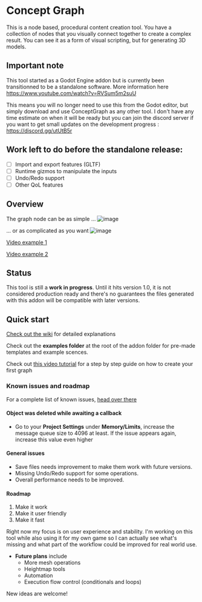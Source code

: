 # Concept Graph
This is a node based, procedural content creation tool.
You have a collection of nodes that you visually connect together to create a complex result. You can see it as a form
of visual scripting, but for generating 3D models.

## Important note
This tool started as a Godot Engine addon but is currently been transitionned to be a standalone software. 
More information here https://www.youtube.com/watch?v=RVSum5m2suU

This means you will no longer need to use this from the Godot editor, but simply download and use ConceptGraph as any other tool.
I don't have any time estimate on when it will be ready but you can join the discord server if you want to get small updates
on the development progress : https://discord.gg/utUtB5r

## Work left to do before the standalone release:
- [ ] Import and export features (GLTF)
- [ ] Runtime gizmos to manipulate the inputs
- [ ] Undo/Redo support
- [ ] Other QoL features

## Overview

The graph node can be as simple ...
![image](https://user-images.githubusercontent.com/52043844/82753238-77f64300-9dc4-11ea-9526-f7ada2883abc.png)

... or as complicated as you want ![image](https://user-images.githubusercontent.com/52043844/82753149-d0791080-9dc3-11ea-8b76-035d7115ee55.png)

[Video example 1](https://streamable.com/1gke2)

[Video example 2](https://streamable.com/sh3dhr)

## Status

This tool is still a **work in progress**. Until it hits version 1.0, it is not
considered production ready and there's no guarantees the files generated with
this addon will be compatible with later versions.

## Quick start

[Check out the wiki](https://github.com/HungryProton/concept_graph/wiki) for detailed explanations

Check out the **examples folder** at the root of the addon folder for pre-made
templates and example scences.

Check out [this video tutorial](https://www.youtube.com/watch?v=hLFgfyKbPoU) for a step by step guide on how to create your first graph

### Known issues and roadmap

For a complete list of known issues, [head over there](https://github.com/HungryProton/concept_graph/issues)

#### Object was deleted while awaiting a callback
+ Go to your **Project Settings** under **Memory/Limits**, increase the message queue size to 4096 at least. If the issue appears again, increase this value even higher

#### General issues


+ Save files needs improvement to make them work with future versions.
+ Missing Undo/Redo support for some operations.
+ Overall performance needs to be improved.

#### Roadmap

1. Make it work
2. Make it user friendly
3. Make it fast

Right now my focus is on user experience and stability. I'm working on this tool
while also using it for my own game so I can actually see what's missing and
what part of the workflow could be improved for real world use.

+ **Future plans** include
  - More mesh operations
  - Heightmap tools
  - Automation
  - Execution flow control (conditionals and loops)

New ideas are welcome!
